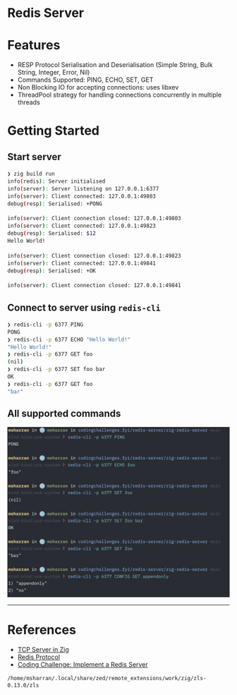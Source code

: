 # Redis Server

# Features

- RESP Protocol Serialisation and Deserialisation (Simple String, Bulk String, Integer, Error, Nil)
- Commands Supported: PING, ECHO, SET, GET
- Non Blocking IO for accepting connections: uses libxev
- ThreadPool strategy for handling connections concurrently in multiple threads

# Getting Started

## Start server

```sh
❯ zig build run
info(redis): Server initialised
info(server): Server listening on 127.0.0.1:6377
info(server): Client connected: 127.0.0.1:49803
debug(resp): Serialised: +PONG

info(server): Client connection closed: 127.0.0.1:49803
info(server): Client connected: 127.0.0.1:49823
debug(resp): Serialised: $12
Hello World!

info(server): Client connection closed: 127.0.0.1:49823
info(server): Client connected: 127.0.0.1:49841
debug(resp): Serialised: +OK

info(server): Client connection closed: 127.0.0.1:49841
```

## Connect to server using `redis-cli`

```sh
❯ redis-cli -p 6377 PING
PONG
❯ redis-cli -p 6377 ECHO "Hello World!"
"Hello World!"
❯ redis-cli -p 6377 GET foo
(nil)
❯ redis-cli -p 6377 SET foo bar
OK
❯ redis-cli -p 6377 GET foo
"bar"
```

## All supported commands

![image](./images/commands.png)

---

# References

- [TCP Server in Zig](https://www.openmymind.net/TCP-Server-In-Zig-Part-1-Single-Threaded/)
- [Redis Protocol](https://redis.io/docs/latest/develop/reference/protocol-spec/#resp-protocol-description)
- [Coding Challenge: Implement a Redis Server](https://codingchallenges.fyi/challenges/challenge-redis/)

```
/home/msharran/.local/share/zed/remote_extensions/work/zig/zls-0.13.0/zls
```

